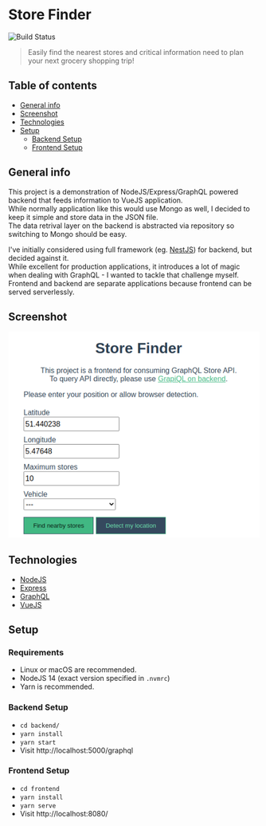 # Store Finder

![Build Status](https://codebuild.us-east-1.amazonaws.com/badges?uuid=eyJlbmNyeXB0ZWREYXRhIjoia3JSQjh0Y2QweVplL0NXdmtUeWhyMzgwZncxd1dOSWZvYThWTDVrT05rbVFXZzd4VkkzeU8zaXViR1dzOC9kVEdVNENma1gzWk51WklrT280S0NhOUlRPSIsIml2UGFyYW1ldGVyU3BlYyI6IjFqNklvTllIQVducTIySjEiLCJtYXRlcmlhbFNldFNlcmlhbCI6MX0%3D&branch=main)

> Easily find the nearest stores and critical information need to plan your next grocery shopping trip!

## Table of contents

- [General info](#general-info)
- [Screenshot](#screenshot)
- [Technologies](#technologies)
- [Setup](#setup)
  - [Backend Setup](#backend-setup)
  - [Frontend Setup](#frontend-setup)

## General info

This project is a demonstration of NodeJS/Express/GraphQL powered backend that feeds information to VueJS application.  
While normally application like this would use Mongo as well, I decided to keep it simple and store data in the JSON file.  
The data retrival layer on the backend is abstracted via repository so switching to Mongo should be easy.

I've initially considered using full framework (eg. [NestJS](https://nestjs.com/)) for backend, but decided against it.  
While excellent for production applications, it introduces a lot of magic when dealing with GraphQL - I wanted to tackle that challenge myself.  
Frontend and backend are separate applications because frontend can be served serverlessly.

## Screenshot

![Screenshot](./docs/screenshot.png)

## Technologies

- [NodeJS](http://nodejs.org/)
- [Express](https://expressjs.com/)
- [GraphQL](https://www.gatsbyjs.org/)
- [VueJS](https://vuejs.org/)

## Setup

### Requirements

- Linux or macOS are recommended.
- NodeJS 14 (exact version specified in `.nvmrc`)
- Yarn is recommended.

### Backend Setup

- `cd backend/`
- `yarn install`
- `yarn start`
- Visit http://localhost:5000/graphql

### Frontend Setup

- `cd frontend`
- `yarn install`
- `yarn serve`
- Visit http://localhost:8080/
